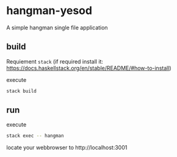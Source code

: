 # hangman-yesod
A simple hangman single file application

## build

Requiement `stack` (if required install it: https://docs.haskellstack.org/en/stable/README/#how-to-install)

execute
```sh
stack build
```

## run

execute
```sh
stack exec -- hangman
```

locate your webbrowser to http://localhost:3001
